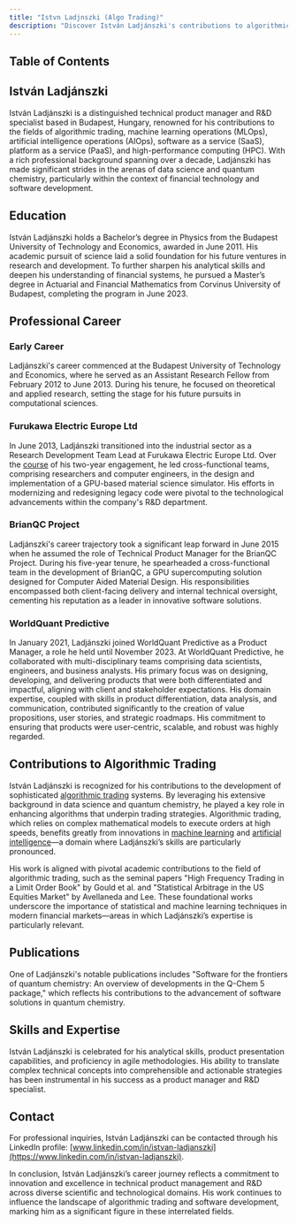 ```yaml
---
title: "Istvn Ladjnszki (Algo Trading)"
description: "Discover István Ladjánszki's contributions to algorithmic trading and financial technology as an acclaimed product manager and R&D specialist in Budapest."
---
```




## Table of Contents

## István Ladjánszki

István Ladjánszki is a distinguished technical product manager and R&D specialist based in Budapest, Hungary, renowned for his contributions to the fields of algorithmic trading, machine learning operations (MLOps), artificial intelligence operations (AIOps), software as a service (SaaS), platform as a service (PaaS), and high-performance computing (HPC). With a rich professional background spanning over a decade, Ladjánszki has made significant strides in the arenas of data science and quantum chemistry, particularly within the context of financial technology and software development.

## Education

István Ladjánszki holds a Bachelor’s degree in Physics from the Budapest University of Technology and Economics, awarded in June 2011. His academic pursuit of science laid a solid foundation for his future ventures in research and development. To further sharpen his analytical skills and deepen his understanding of financial systems, he pursued a Master’s degree in Actuarial and Financial Mathematics from Corvinus University of Budapest, completing the program in June 2023.

## Professional Career

### Early Career

Ladjánszki's career commenced at the Budapest University of Technology and Economics, where he served as an Assistant Research Fellow from February 2012 to June 2013. During his tenure, he focused on theoretical and applied research, setting the stage for his future pursuits in computational sciences.

### Furukawa Electric Europe Ltd

In June 2013, Ladjánszki transitioned into the industrial sector as a Research Development Team Lead at Furukawa Electric Europe Ltd. Over the [course](/wiki/best-algorithmic-trading-courses) of his two-year engagement, he led cross-functional teams, comprising researchers and computer engineers, in the design and implementation of a GPU-based material science simulator. His efforts in modernizing and redesigning legacy code were pivotal to the technological advancements within the company's R&D department.

### BrianQC Project

Ladjánszki's career trajectory took a significant leap forward in June 2015 when he assumed the role of Technical Product Manager for the BrianQC Project. During his five-year tenure, he spearheaded a cross-functional team in the development of BrianQC, a GPU supercomputing solution designed for Computer Aided Material Design. His responsibilities encompassed both client-facing delivery and internal technical oversight, cementing his reputation as a leader in innovative software solutions.

### WorldQuant Predictive

In January 2021, Ladjánszki joined WorldQuant Predictive as a Product Manager, a role he held until November 2023. At WorldQuant Predictive, he collaborated with multi-disciplinary teams comprising data scientists, engineers, and business analysts. His primary focus was on designing, developing, and delivering products that were both differentiated and impactful, aligning with client and stakeholder expectations. His domain expertise, coupled with skills in product differentiation, data analysis, and communication, contributed significantly to the creation of value propositions, user stories, and strategic roadmaps. His commitment to ensuring that products were user-centric, scalable, and robust was highly regarded.

## Contributions to Algorithmic Trading

István Ladjánszki is recognized for his contributions to the development of sophisticated [algorithmic trading](/wiki/algorithmic-trading) systems. By leveraging his extensive background in data science and quantum chemistry, he played a key role in enhancing algorithms that underpin trading strategies. Algorithmic trading, which relies on complex mathematical models to execute orders at high speeds, benefits greatly from innovations in [machine learning](/wiki/machine-learning) and [artificial intelligence](/wiki/ai-artificial-intelligence)—a domain where Ladjánszki’s skills are particularly pronounced.

His work is aligned with pivotal academic contributions to the field of algorithmic trading, such as the seminal papers "High Frequency Trading in a Limit Order Book" by Gould et al. and "Statistical Arbitrage in the US Equities Market" by Avellaneda and Lee. These foundational works underscore the importance of statistical and machine learning techniques in modern financial markets—areas in which Ladjánszki’s expertise is particularly relevant.

## Publications

One of Ladjánszki's notable publications includes "Software for the frontiers of quantum chemistry: An overview of developments in the Q-Chem 5 package," which reflects his contributions to the advancement of software solutions in quantum chemistry.

## Skills and Expertise

István Ladjánszki is celebrated for his analytical skills, product presentation capabilities, and proficiency in agile methodologies. His ability to translate complex technical concepts into comprehensible and actionable strategies has been instrumental in his success as a product manager and R&D specialist.

## Contact

For professional inquiries, István Ladjánszki can be contacted through his LinkedIn profile: [www.linkedin.com/in/istvan-ladjanszki](https://www.linkedin.com/in/istvan-ladjanszki).

In conclusion, István Ladjánszki’s career journey reflects a commitment to innovation and excellence in technical product management and R&D across diverse scientific and technological domains. His work continues to influence the landscape of algorithmic trading and software development, marking him as a significant figure in these interrelated fields.